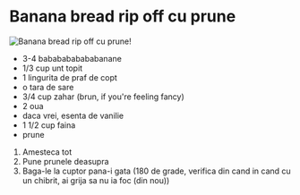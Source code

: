 ---
---
# Banana bread rip off cu prune

![Banana bread rip off cu prune!](https://lh3.googleusercontent.com/nYa00k9Q3DNaF1vfHfpbhU310-qrvRNDaYQKqmc_zf7dWd-Y-jU0OLqmhiOoL_5xEJm5lQ1ZBewxh8d3juH0o-j7He-kPpe59cG9KQ52gYMJy6x423hY5dchy3JzWaqSZo1ynylI1YpVXKDuYAuGK2EwpIKCJPeiFIArh1IqpGnW7wKoxgo5BZ7chNdryJOswOkck51SnyGNA2X7jfo5n2VEEfKXKptIFzlHbm_gwh_6XuaLyUVijAmDOUYCX5SkHg7P_XJ_Jq7p9GIJKk6B1aSOGoXd5UFI9HkAwWPEJUVRNZfrI-U-xNbcyFYuaFj60B2DHg3k-Uy8rAEm4m7yUQ01w8d82DFkyPOcdJ3M2jxt3NHJ3zysxNAC0xbfDwzJYGnZQRgK2qAT0z87MdjV4Zxs3R_efhyDYidOkX_pb4_0n9ZxlUGQf0xl2StMRwpnDNvrolQZOkxinDn5nMgy6oe6ulVUHPOMWQxzgXRL0fH7nwbhDuRwsJg-tXgURPHu1EgQBZMHwhV60HYe42NsH0AG6uYDcsJKfV0SI0nJP8oHrNQK672k5TW92-eXdYKFIU2bGqnhtPV_wLfkhsI4QzVPiD_c3ixUqqMozt8797KReCvJ2aA1wE7cacNroZwnWFxa2E9htwMXwE5FEEnkVzL9EKoQK_yTxWuQg9p59w_03hHknUVICxxeS5u5-xwX5MyW_PWdO6RbtDW0eByv3-s3rk1kDa352N73sRL54q4Bb9yV5_DC2Cm_=w1292-h970-no "Banana bread rip off cu prune")

- 3-4 bababababababanane
- 1/3 cup unt topit
- 1 lingurita de praf de copt
- o tara de sare
- 3/4 cup zahar (brun, if you're feeling fancy)
- 2 oua
- daca vrei, esenta de vanilie
- 1 1/2 cup faina
- prune

1. Amesteca tot
2. Pune prunele deasupra
3. Baga-le la cuptor pana-i gata (180 de grade, verifica din cand in cand cu un chibrit, ai grija sa nu ia foc (din nou))